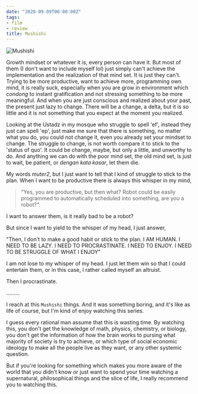```yaml
---
date: "2020-09-09T00:00:00Z"
tags:
- film
- review
title: Mushishi
---
```


![Mushishi](https://wrongeverytime.files.wordpress.com/2014/05/deadfish-mushishi-01-bd720paac-mp4_snapshot_09-14_2014-05-08_17-13-11.jpg)

Growth mindset or whatever it is, every person can have it. But most of them (I don't want to include myself lol) just simply can't achieve the implementation and the realization of that mind set. It is just they can't. Trying to be more productive, want to achieve more, programming own mind, it is really suck, especially when you are grow in environment which *condong* to instant gratification and not stressing something to be more meaningful. And when you are just conscious and realized about your past, the present just lazy to change. There will be a change, a delta, but it is so little and it is not something that you expect at the moment you realized.

Looking at the Ustadz in my mosque who struggle to spell 'ef', instead they just can spell 'ep', just make me sure that there is something, no matter what you do, you could not change it, even you already set your mindset to change. The struggle to change, is not worth compare it to stick to the 'status of quo'. It could be change, maybe, but only a little, and unworthy to do. And anything we can do with the poor mind set, the old mind set, is just to wait, be patient, or *dengan kata kasar*, let them die.

My words *muter2*, but I just want to tell that I kind of struggle to stick to the plan. When I want to be productive there is always this whisper in my mind, 

> "Yes, you are productive, but then what? Robot could be easily programmed to automatically scheduled into something, are you a robot?". 

I want to answer them, is it really bad to be a robot?

But since I want to yield to the whisper of my head, I just answer, 

"Then, I don't to make a good habit or stick to the plan. I AM HUMAN. I NEED TO BE LAZY. I NEED TO PROCRASTINATE. I NEED TO ENJOY. I NEED TO BE STRUGGLE OF WHAT I ENJOY"

I am not lose to my whisper of my head. I just let them win so that I could entertain them, or in this case, I rather called myself an altruist.

Then I procrastinate.

.........

I reach at this `Mushishi` things. And it was something boring, and it's like as life of course, but I'm kind of enjoy watching this series.

I guess every rational man assume that this is wasting time. By watching this, you don't get the knowledge of math, physics, chemistry, or biology, you don't get the information of how the brain works to pursing what majority of society is try to achieve, or which type of social economic ideology to make all the people live as they want, or any other systemic question. 

But if you're looking for something which makes you more aware of the world that you didn't know or just want to spend your time watching a supernatural, philosophical things and the slice of life, I really recommend you to watching this.

